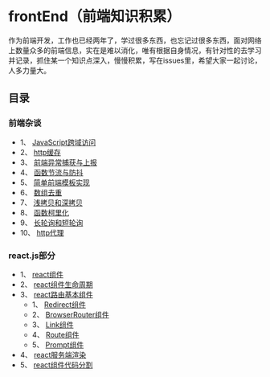# frontEnd（前端知识积累）
作为前端开发，工作也已经两年了，学过很多东西，也忘记过很多东西，面对网络上数量众多的前端信息，实在是难以消化，唯有根据自身情况，有针对性的去学习并记录，抓住某一个知识点深入，慢慢积累，写在issues里，希望大家一起讨论，人多力量大。
## 目录
### 前端杂谈
- 1、 [JavaScript跨域访问](https://github.com/andyChenAn/frontEnd/issues/1)
- 2、 [http缓存](https://github.com/andyChenAn/frontEnd/issues/2)
- 3、 [前端异常捕获与上报](https://github.com/andyChenAn/frontEnd/issues/3)
- 4、 [函数节流与防抖](https://github.com/andyChenAn/frontEnd/issues/4)
- 5、 [简单前端模板实现](https://github.com/andyChenAn/frontEnd/issues/5)
- 6、 [数组去重](https://github.com/andyChenAn/frontEnd/issues/6)
- 7、 [浅拷贝和深拷贝](https://github.com/andyChenAn/frontEnd/issues/7)
- 8、 [函数柯里化](https://github.com/andyChenAn/frontEnd/issues/8)
- 9、 [长轮询和短轮询](https://github.com/andyChenAn/frontEnd/issues/9)
- 10、 [http代理](https://github.com/andyChenAn/frontEnd/issues/10)
### react.js部分
- 1、 [react组件](https://github.com/andyChenAn/frontEnd/issues/11)
- 2、 [react组件生命周期](https://github.com/andyChenAn/frontEnd/issues/12)
- 3、 [react路由基本组件](https://github.com/andyChenAn/frontEnd/issues/13)
  - 1、 [Redirect组件](https://github.com/andyChenAn/frontEnd/issues/16)
  - 2、 [BrowserRouter组件](https://github.com/andyChenAn/frontEnd/issues/17)
  - 3、 [Link组件](https://github.com/andyChenAn/frontEnd/issues/18)
  - 4、 [Route组件](https://github.com/andyChenAn/frontEnd/issues/19)
  - 5、 [Prompt组件](https://github.com/andyChenAn/frontEnd/issues/20)
- 4、 [react服务端渲染](https://github.com/andyChenAn/frontEnd/issues/14)
- 5、 [react组件代码分割](https://github.com/andyChenAn/frontEnd/issues/15)
